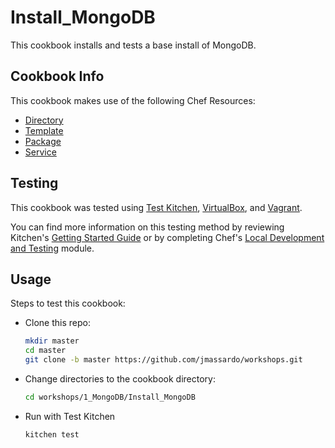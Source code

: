 # Install_MongoDB

This cookbook installs and tests a base install of MongoDB.

## Cookbook Info

This cookbook makes use of the following Chef Resources:

* [Directory](https://docs.chef.io/resource_directory.html)
* [Template](https://docs.chef.io/resource_template.html)
* [Package](https://docs.chef.io/resource_package.html)
* [Service](https://docs.chef.io/resource_service.html)

## Testing

This cookbook was tested using [Test Kitchen](http://kitchen.ci/), [VirtualBox](https://www.virtualbox.org/), and [Vagrant](https://www.vagrantup.com/).

You can find more information on this testing method by reviewing Kitchen's [Getting Started Guide](http://kitchen.ci/docs/getting-started) or by completing Chef's [Local Development and Testing](https://learn.chef.io/tracks/local-development-and-testing#/) module.

## Usage

Steps to test this cookbook:

* Clone this repo:
    ``` bash
    mkdir master
    cd master
    git clone -b master https://github.com/jmassardo/workshops.git
    ```
* Change directories to the cookbook directory:
    ``` bash
    cd workshops/1_MongoDB/Install_MongoDB
    ```
* Run with Test Kitchen
    ``` bash
    kitchen test
    ```
